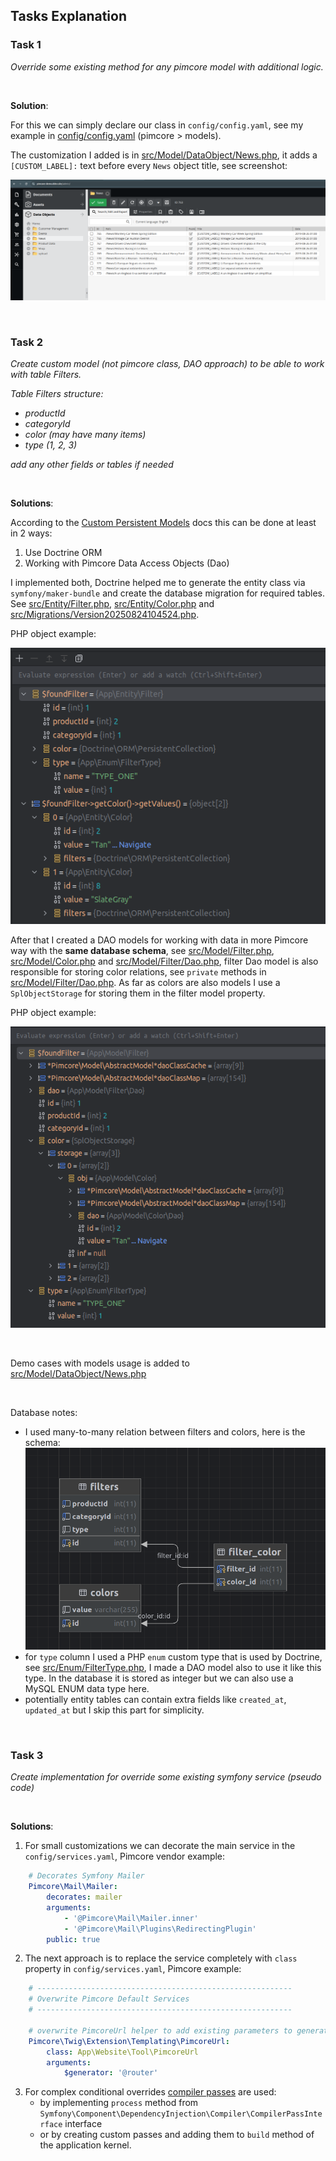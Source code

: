 ## Tasks Explanation

### Task 1
_Override some existing method for any pimcore model with additional logic._

&nbsp;

__Solution__:

For this we can simply declare our class in `config/config.yaml`, see my example in [config/config.yaml](config/config.yaml) (pimcore > models).

The customization I added is in [src/Model/DataObject/News.php](src/Model/DataObject/News.php), it adds a `[CUSTOM_LABEL]:` text before every `News` object title, see screenshot:

![custom_label](public/static/images/screenshots/custom_label.png)

&nbsp;

### Task 2
_Create custom model (not pimcore class, DAO approach) to be able to work with table Filters._

_Table Filters structure:_
- _productId_
- _categoryId_
- _color (may have many items)_
- _type (1, 2, 3)_

_add any other fields or tables if needed_

&nbsp;

__Solutions__:

According to the [Custom Persistent Models](https://docs.pimcore.com/platform/Pimcore/Extending_Pimcore/Custom_Persistent_Models/) docs this can be done at least in 2 ways:
1. Use Doctrine ORM
2. Working with Pimcore Data Access Objects (Dao)

I implemented both, Doctrine helped me to generate the entity class via `symfony/maker-bundle` and create the database migration for required tables.
See [src/Entity/Filter.php](src/Entity/Filter.php), [src/Entity/Color.php](src/Entity/Color.php) and [src/Migrations/Version20250824104524.php](src/Migrations/Version20250824104524.php).

PHP object example:

![public/static/images/screenshots/doctrine_entity.png](public/static/images/screenshots/doctrine_entity.png)

After that I created a DAO models for working with data in more Pimcore way with the __same database schema__, see [src/Model/Filter.php](src/Model/Filter.php), [src/Model/Color.php](src/Model/Color.php) and [src/Model/Filter/Dao.php](src/Model/Filter/Dao.php), filter Dao model is also responsible for storing color relations, see `private` methods in [src/Model/Filter/Dao.php](src/Model/Filter/Dao.php). As far as colors are also models I use a `SplObjectStorage` for storing them in the filter model property.

PHP object example:

![public/static/images/screenshots/dao_model.png](public/static/images/screenshots/dao_model.png)

&nbsp;

Demo cases with models usage is added to [src/Model/DataObject/News.php](src/Model/DataObject/News.php)

&nbsp;

Database notes:
- I used many-to-many relation between filters and colors, here is the schema:
![public/static/images/screenshots/schema.png](public/static/images/screenshots/schema.png)
- for `type` column I used a PHP `enum` custom type that is used by Doctrine, see [src/Enum/FilterType.php](src/Enum/FilterType.php), I made a DAO model also to use it like this type. In the database it is stored as integer but we can also use a MySQL ENUM data type here.
- potentially entity tables can contain extra fields like `created_at`, `updated_at` but I skip this part for simplicity.

&nbsp;

### Task 3
_Create implementation for override some existing symfony service (pseudo code)_

&nbsp;

__Solutions__:
1. For small customizations we can decorate the main service in the `config/services.yaml`, Pimcore vendor example:
```yaml
    # Decorates Symfony Mailer
    Pimcore\Mail\Mailer:
        decorates: mailer
        arguments:
            - '@Pimcore\Mail\Mailer.inner'
            - '@Pimcore\Mail\Plugins\RedirectingPlugin'
        public: true
```

2. The next approach is to replace the service completely with `class` property in `config/services.yaml`, Pimcore example:
```yaml
    # ---------------------------------------------------------
    # Overwrite Pimcore Default Services
    # ---------------------------------------------------------

    # overwrite PimcoreUrl helper to add existing parameters to generated urls
    Pimcore\Twig\Extension\Templating\PimcoreUrl:
        class: App\Website\Tool\PimcoreUrl
        arguments:
            $generator: '@router'
```

3. For complex conditional overrides [compiler passes](https://symfony.com/doc/current/service_container/compiler_passes.html) are used:
   - by implementing `process` method from `Symfony\Component\DependencyInjection\Compiler\CompilerPassInterface` interface
   - or by creating custom passes and adding them to `build` method of the application kernel.